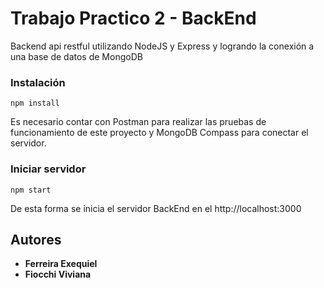 # Trabajo Practico 2 - BackEnd

Backend api restful utilizando NodeJS y Express y logrando la conexión a una base de datos de MongoDB

### Instalación 

```
npm install
```
Es necesario contar con Postman para realizar las pruebas de funcionamiento de este proyecto y MongoDB Compass para conectar el servidor.

### Iniciar servidor

```
npm start
```
De esta forma se inicia el servidor BackEnd en el  http://localhost:3000

## Autores 

* **Ferreira Exequiel** 
* **Fiocchi Viviana** 

